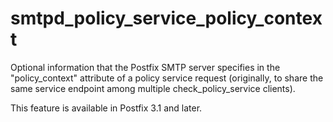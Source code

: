 # smtpd_policy_service_policy_context 

 Optional information that the Postfix SMTP server specifies in
the "policy_context" attribute of a policy service request (originally,
to share the same service endpoint among multiple check_policy_service
clients).  


This feature is available in Postfix 3.1 and later.



